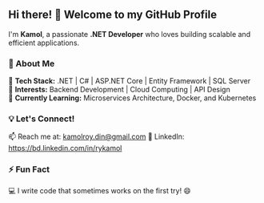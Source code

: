 ## Hi there! 👋 Welcome to my GitHub Profile  

I'm **Kamol**, a passionate **.NET Developer** who loves building scalable and efficient applications.  

### 🚀 About Me  
🔹 **Tech Stack:** .NET | C# | ASP.NET Core | Entity Framework | SQL Server  
🔹 **Interests:** Backend Development | Cloud Computing | API Design  
🔹 **Currently Learning:** Microservices Architecture, Docker, and Kubernetes  

### 💡 Let's Connect!  
📫 Reach me at: kamolroy.din@gmail.com
🔗 LinkedIn: https://bd.linkedin.com/in/rykamol

### ⚡ Fun Fact  
💻 I write code that sometimes works on the first try! 😄  
